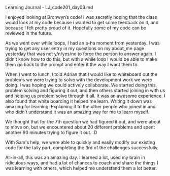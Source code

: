 Learning Journal - LJ_code201_day03.md

I enjoyed looking at Bronwyn’s code! I was secretly hoping that the class would look at my code because i wanted to get some feedback on it, and because I felt pretty proud of it. Hopefully some of my code can be reviewed in the future.

As we went over while loops, I had an a-ha moment from yesterday. I was trying to get any user entry in my questions on my about_me page yesterday that was not y/n/yes/no to force the person to answer again. I didn’t know how to do this, but with a while loop I would be able to make them go back to the prompt and enter it the way I want them to.

When I went to lunch, I told Adrian that I would like to whiteboard out the problems we were trying to solve with the development work we were doing. I was hoping we could actively collaborate. We started doing this, problem solving and figuring it out, and then others started joining in with us and helping us problem solve through it all. It was an awesome experience. I also found that white boarding it helped me learn. Writing it down was amazing for learning. Explaining it to the other people who joined in and who didn’t understand it was an amazing way for me to learn myself.

We thought that for the 7th question we had figured it out, and were about to move on, but we encountered about 20 different problems and spent another 90 minutes trying to figure it out. :D

With Sam's help, we were able to quickly and easily modify our existing code for the tally part, completing the 3rd of the challenges successfully.

All-in-all, this was an amazing day. I learned a lot, used my brain in ridiculous ways, and had a lot of chances to coach and share the things I was learning with others, which helped me understand them a lot better.
